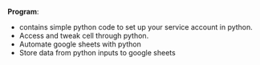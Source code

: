 **Program**: 
- contains simple python code to set up your service account in python.
- Access and tweak cell through python.
- Automate google sheets with python
- Store data from python inputs to google sheets 
